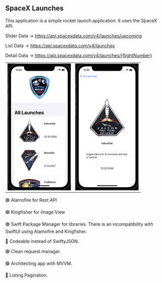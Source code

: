## SpaceX Launches

This application is a simple rocket launch application. It uses the SpaceX API.

Slider Data -> https://api.spacexdata.com/v4/launches/upcoming

List Data -> https://api.spacexdata.com/v4/launches

Detail Data -> https://api.spacexdata.com/v4/launches/{flightNumber}

<table class="image-table">
<tbody>
<tr>
<td>
<img src="Images/main.png" alt="Main" width="200" height="400"></td>
<td>
<img src="Images/detail.png" alt="Main" width="200" height="400">
</td>
</tr>
</tbody>
</table>

:green_circle: Alamofire for Rest API

:green_circle: Kingfisher for Image View

:green_circle: Swift Package Manager for libraries. There is an incompatibility with SwiftUI using Alamofire and Kingfisher.

:red_circle: Codeable instead of SwiftyJSON.

:green_circle: Clean request manager.

:green_circle: Architecting app with MVVM.

:red_circle: Listing Pagination.
